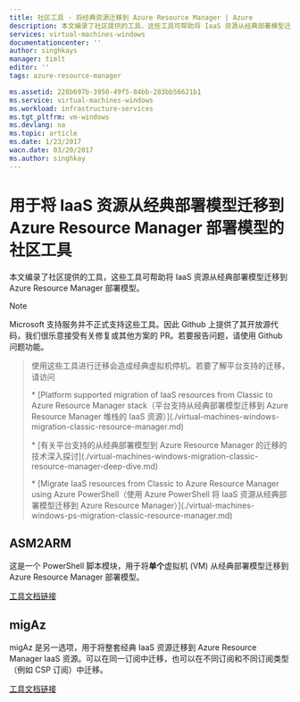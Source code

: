 ```yaml
---
title: 社区工具 - 将经典资源迁移到 Azure Resource Manager | Azure
description: 本文编录了社区提供的工具，这些工具可帮助将 IaaS 资源从经典部署模型迁移到 Azure Resource Manager 部署模型。
services: virtual-machines-windows
documentationcenter: ''
author: singhkays
manager: timlt
editor: ''
tags: azure-resource-manager

ms.assetid: 228b697b-3950-49f5-84bb-283bb56621b1
ms.service: virtual-machines-windows
ms.workload: infrastructure-services
ms.tgt_pltfrm: vm-windows
ms.devlang: na
ms.topic: article
ms.date: 1/23/2017
wacn.date: 03/20/2017
ms.author: singhkay
---
```


# 用于将 IaaS 资源从经典部署模型迁移到 Azure Resource Manager 部署模型的社区工具
本文编录了社区提供的工具，这些工具可帮助将 IaaS 资源从经典部署模型迁移到 Azure Resource Manager 部署模型。

> [!NOTE]
Microsoft 支持服务并不正式支持这些工具。因此 Github 上提供了其开放源代码，我们很乐意接受有关修复或其他方案的 PR。若要报告问题，请使用 Github 问题功能。
> <p>
> 使用这些工具进行迁移会造成经典虚拟机停机。若要了解平台支持的迁移，请访问
> <p>
><p> * [Platform supported migration of IaaS resources from Classic to Azure Resource Manager stack（平台支持从经典部署模型迁移到 Azure Resource Manager 堆栈的 IaaS 资源）](./virtual-machines-windows-migration-classic-resource-manager.md)
><p> * [有关平台支持的从经典部署模型到 Azure Resource Manager 的迁移的技术深入探讨](./virtual-machines-windows-migration-classic-resource-manager-deep-dive.md)
><p> * [Migrate IaaS resources from Classic to Azure Resource Manager using Azure PowerShell（使用 Azure PowerShell 将 IaaS 资源从经典部署模型迁移到 Azure Resource Manager）](./virtual-machines-windows-ps-migration-classic-resource-manager.md)
> 
> 

## ASM2ARM
这是一个 PowerShell 脚本模块，用于将**单个**虚拟机 (VM) 从经典部署模型迁移到 Azure Resource Manager 部署模型。

[工具文档链接](https://github.com/Azure/classic-iaas-resourcemanager-migration/tree/master/asm2arm)

## migAz
migAz 是另一选项，用于将整套经典 IaaS 资源迁移到 Azure Resource Manager IaaS 资源。可以在同一订阅中迁移，也可以在不同订阅和不同订阅类型（例如 CSP 订阅）中迁移。

[工具文档链接](https://github.com/Azure/classic-iaas-resourcemanager-migration/tree/master/migaz)

<!---HONumber=Mooncake_0313_2017-->
<!--Update_Description: wording update-->